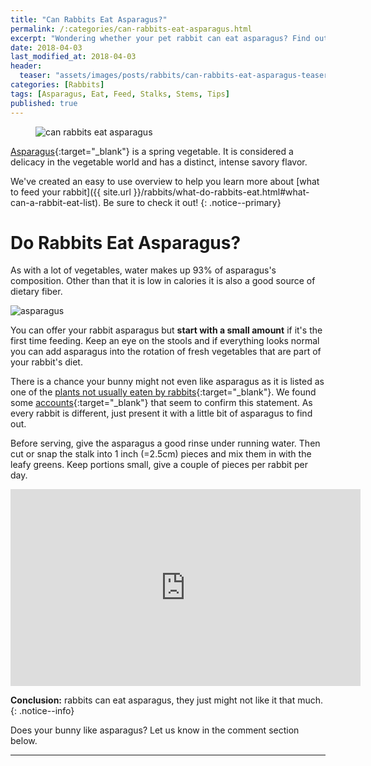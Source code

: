 ```yaml
---
title: "Can Rabbits Eat Asparagus?"
permalink: /:categories/can-rabbits-eat-asparagus.html
excerpt: "Wondering whether your pet rabbit can eat asparagus? Find out if asparagus is healthy for your bunny and learn some tips on how to feed it."
date: 2018-04-03
last_modified_at: 2018-04-03
header:
  teaser: "assets/images/posts/rabbits/can-rabbits-eat-asparagus-teaser.jpg"
categories: [Rabbits]
tags: [Asparagus, Eat, Feed, Stalks, Stems, Tips]
published: true
---
```


<figure>
  <img src="{{ site.url }}/assets/images/posts/rabbits/can-rabbits-eat-asparagus.jpg" alt="can rabbits eat asparagus" class="title-banner">
</figure>

[Asparagus](https://en.wikipedia.org/wiki/Asparagus){:target="_blank"} is a spring vegetable. It is considered a delicacy in the vegetable world and has a distinct, intense savory flavor.

We've created an easy to use overview to help you learn more about [what to feed your rabbit]({{ site.url }}/rabbits/what-do-rabbits-eat.html#what-can-a-rabbit-eat-list). Be sure to check it out!
{: .notice--primary}

# Do Rabbits Eat Asparagus?

As with a lot of vegetables, water makes up 93% of asparagus's composition. Other than that it is low in calories it is also a good source of dietary fiber.

<img src="{{ site.url }}/assets/images/posts/food/asparagus.jpg" alt="asparagus" class="align-right">

You can offer your rabbit asparagus but **start with a small amount** if it's the first time feeding. Keep an eye on the stools and if everything looks normal you can add asparagus into the rotation of fresh vegetables that are part of your rabbit's diet.

There is a chance your bunny might not even like asparagus as it is listed as one of the [plants not usually eaten by rabbits](http://www.imustgarden.com/rabbit-resistant-plants){:target="_blank"}. We found some [accounts](http://www.binkybunny.com/FORUM/tabid/54/aft/108606/Default.aspx){:target="_blank"} that seem to confirm this statement. As every rabbit is different, just present it with a little bit of asparagus to find out.

Before serving, give the asparagus a good rinse under running water. Then cut or snap the stalk into 1 inch (=2.5cm) pieces and mix them in with the leafy greens. Keep portions small, give a couple of pieces per rabbit per day.

<iframe width="560" height="315" src="https://www.youtube.com/embed/FxncLO1gmek" frameborder="0"></iframe>

**Conclusion:** rabbits can eat asparagus, they just might not like it that much.
{: .notice--info}

Does your bunny like asparagus? Let us know in the comment section below.

---
